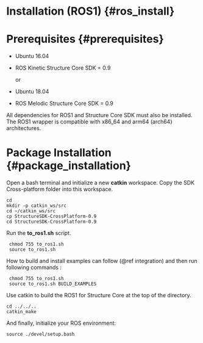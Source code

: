 # Installation (ROS1) {#ros_install}

<!-- more -->

# Prerequisites {#prerequisites}

 - Ubuntu 16.04
 - ROS Kinetic
Structure Core SDK = 0.9

   or

 - Ubuntu 18.04
 - ROS Melodic
Structure Core SDK = 0.9

 All dependencies for ROS1 and Structure Core SDK must also be installed. The ROS1 wrapper is compatible with x86_64 and arm64 (arch64) architectures.

# Package Installation {#package_installation}

Open a bash terminal and initialize a new **catkin** workspace. Copy the SDK Cross-platform folder into this workspace.

~~~{.sh}
cd 
mkdir -p catkin_ws/src 
cd ~/catkin_ws/src
cp StructureSDK-CrossPlatform-0.9
cd StructureSDK-CrossPlatform-0.9
~~~

Run the **to_ros1.sh** script.

~~~{.sh}
 chmod 755 to_ros1.sh
 source to_ros1.sh
~~~

How to build and install examples can follow (@ref integration) and then run following commands :

~~~{.sh}
 chmod 755 to_ros1.sh
 source to_ros1.sh BUILD_EXAMPLES
~~~

Use catkin to build the ROS1 for Structure Core at the top of the directory.

~~~{.sh}
cd ../../..
catkin_make
~~~

And finally, initialize your ROS environment:

~~~
source ./devel/setup.bash
~~~
